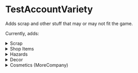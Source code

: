 # TestAccountVariety

Adds scrap and other stuff that may or may not fit the game.

Currently, adds:

<details>
<summary>Scrap</summary>

- Throwable Cube
- Yippee
- Ship Toy
- Webley Pyramid
- Pikachu
- Lunx Painting
- Alexandria Doll (Lunxara)
- Pepsi Can
- Toy Car
- Corn
- [Cleaning Drone Toy (Moonswept)](https://thunderstore.io/c/lethal-company/p/MoonsweptTeam/Moonswept/)
- Door ([Door Breach](https://thunderstore.io/c/lethal-company/p/TestAccount666/DoorBreach/))
- Shiba Plush
- Battery
- Dice
- Monitor
- Colored throwable cubes
- Hypercube
- Light Switch
- Evil Yippee

</details>

<details>
<summary>Shop Items</summary>

- Telepad

</details>

<details>
<summary>Hazards</summary>

- Propulsion Mine
- Gift Mimic
- Prison Mine
- Laser Emitter

</details>

<details>
<summary>Decor</summary>

- Stone

</details>

<details>
<summary>Cosmetics (MoreCompany)</summary>

- Shoulder Cube
- Cube Head
- Ship Hat
- Pikachu Hat

</details>